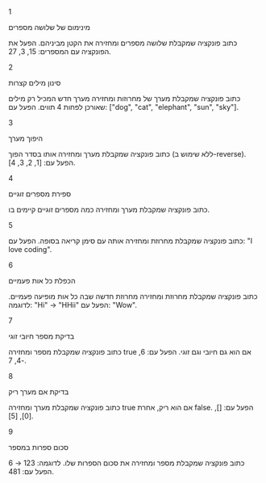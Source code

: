 1

מינימום של שלושה מספרים

כתוב פונקציה שמקבלת שלושה מספרים ומחזירה את הקטן מביניהם.
הפעל את הפונקציה עם המספרים: 15, 3, 27.

2

סינון מילים קצרות

כתוב פונקציה שמקבלת מערך של מחרוזות ומחזירה מערך חדש המכיל רק מילים שאורכן לפחות 4 תווים.
הפעל עם: ["dog", "cat", "elephant", "sun", "sky"].

3

היפוך מערך

כתוב פונקציה שמקבלת מערך ומחזירה אותו בסדר הפוך (ללא שימוש ב-reverse).
הפעל עם: [1, 2, 3, 4].

4

ספירת מספרים זוגיים

כתוב פונקציה שמקבלת מערך ומחזירה כמה מספרים זוגיים קיימים בו.

5

כתוב פונקציה שמקבלת מחרוזת ומחזירה אותה עם סימן קריאה בסופה.
הפעל עם: "I love coding".

6

הכפלת כל אות פעמיים

כתוב פונקציה שמקבלת מחרוזת ומחזירה מחרוזת חדשה שבה כל אות מופיעה פעמיים.
לדוגמה: "Hi" → "HHii"
הפעל עם: "Wow".

7

בדיקת מספר חיובי זוגי

כתוב פונקציה שמקבלת מספר ומחזירה true אם הוא גם חיובי וגם זוגי.
הפעל עם: 6, -4, 7.

8

בדיקת אם מערך ריק

כתוב פונקציה שמקבלת מערך ומחזירה true אם הוא ריק, אחרת false.
הפעל עם: [], [0], [5].

9

סכום ספרות במספר

כתוב פונקציה שמקבלת מספר ומחזירה את סכום הספרות שלו.
לדוגמה: 123 → 6
הפעל עם: 481.

